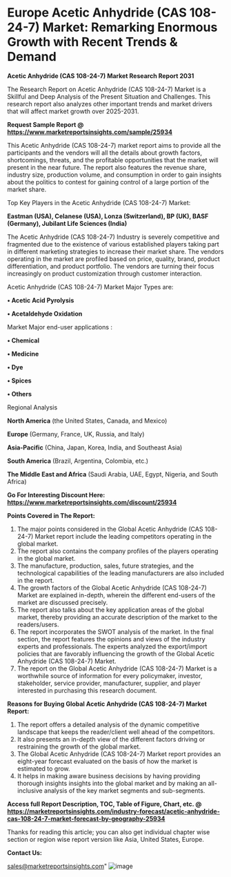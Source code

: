 # Europe Acetic Anhydride (CAS 108-24-7) Market: Remarking Enormous Growth with Recent Trends & Demand

<strong>Acetic Anhydride (CAS 108-24-7) Market Research Report 2031</strong>

The Research Report on Acetic Anhydride (CAS 108-24-7) Market is a Skillful and Deep Analysis of the Present Situation and Challenges. This research report also analyzes other important trends and market drivers that will affect market growth over 2025-2031.

<strong>Request Sample Report @ <a href=https://www.marketreportsinsights.com/sample/25934>https://www.marketreportsinsights.com/sample/25934</a></strong>

This Acetic Anhydride (CAS 108-24-7) market report aims to provide all the participants and the vendors will all the details about growth factors, shortcomings, threats, and the profitable opportunities that the market will present in the near future. The report also features the revenue share, industry size, production volume, and consumption in order to gain insights about the politics to contest for gaining control of a large portion of the market share.

Top Key Players in the Acetic Anhydride (CAS 108-24-7) Market:

<strong>Eastman (USA), Celanese (USA), Lonza (Switzerland), BP (UK), BASF (Germany), Jubilant Life Sciences (India)</strong>

The Acetic Anhydride (CAS 108-24-7) Industry is severely competitive and fragmented due to the existence of various established players taking part in different marketing strategies to increase their market share. The vendors operating in the market are profiled based on price, quality, brand, product differentiation, and product portfolio. The vendors are turning their focus increasingly on product customization through customer interaction.

Acetic Anhydride (CAS 108-24-7) Market Major Types are:

<strong>• Acetic Acid Pyrolysis

• Acetaldehyde Oxidation</strong>

Market Major end-user applications :

<strong>• Chemical

• Medicine

• Dye

• Spices

• Others</strong>

Regional Analysis

</u><strong><b>North America</b></strong> (the United States, Canada, and Mexico)

<strong><b>Europe </b></strong>(Germany, France, UK, Russia, and Italy)

<strong><b>Asia-Pacific</b></strong> (China, Japan, Korea, India, and Southeast Asia)

<strong><b>South America</b></strong> (Brazil, Argentina, Colombia, etc.)

<strong><b>The Middle East and Africa</b></strong> (Saudi Arabia, UAE, Egypt, Nigeria, and South Africa)

<strong>Go For Interesting Discount Here: <a href=https://www.marketreportsinsights.com/discount/25934>https://www.marketreportsinsights.com/discount/25934</a></strong>

<strong>Points Covered in The Report:</strong>
<ol>
  <li>The major points considered in the Global Acetic Anhydride (CAS 108-24-7) Market report include the leading competitors operating in the global market.</li>
  <li>The report also contains the company profiles of the players operating in the global market.</li>
  <li>The manufacture, production, sales, future strategies, and the technological capabilities of the leading manufacturers are also included in the report.</li>
  <li>The growth factors of the Global Acetic Anhydride (CAS 108-24-7) Market are explained in-depth, wherein the different end-users of the market are discussed precisely.</li>
  <li>The report also talks about the key application areas of the global market, thereby providing an accurate description of the market to the readers/users.</li>
  <li>The report incorporates the SWOT analysis of the market. In the final section, the report features the opinions and views of the industry experts and professionals. The experts analyzed the export/import policies that are favorably influencing the growth of the Global Acetic Anhydride (CAS 108-24-7) Market.</li>
  <li>The report on the Global Acetic Anhydride (CAS 108-24-7) Market is a worthwhile source of information for every policymaker, investor, stakeholder, service provider, manufacturer, supplier, and player interested in purchasing this research document.</li>
</ol>
<strong>Reasons for Buying Global Acetic Anhydride (CAS 108-24-7) Market Report:</strong>

<ol>
  <li>The report offers a detailed analysis of the dynamic competitive landscape that keeps the reader/client well ahead of the competitors.</li>
  <li>It also presents an in-depth view of the different factors driving or restraining the growth of the global market.</li>
  <li>The Global Acetic Anhydride (CAS 108-24-7) Market report provides an eight-year forecast evaluated on the basis of how the market is estimated to grow.</li>
  <li>It helps in making aware business decisions by having providing thorough insights insights into the global market and by making an all-inclusive analysis of the key market segments and sub-segments.</li>
</ol>
<strong>Access full Report Description, TOC, Table of Figure, Chart, etc. @ <a href=https://marketreportsinsights.com/industry-forecast/acetic-anhydride-cas-108-24-7-market-forecast-by-geography-25934>https://marketreportsinsights.com/industry-forecast/acetic-anhydride-cas-108-24-7-market-forecast-by-geography-25934</a></strong>


Thanks for reading this article; you can also get individual chapter wise section or region wise report version like Asia, United States, Europe.

<strong>Contact Us:</strong>

sales@marketreportsinsights.com"
![image](https://github.com/user-attachments/assets/0ab3167f-bbd5-4618-800e-f1e8939dede0)
